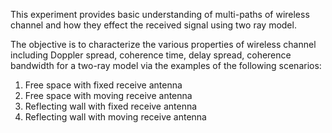 This experiment provides basic understanding of multi-paths of wireless channel and how they effect the received signal using two ray model.
 
The objective is to characterize the various properties of wireless channel including Doppler spread, coherence time, delay spread, coherence bandwidth for a two-ray model via the examples of the following scenarios:
1) Free space with fixed receive antenna
2) Free space with moving receive antenna
3) Reflecting wall with fixed receive antenna
4) Reflecting wall with moving receive antenna
